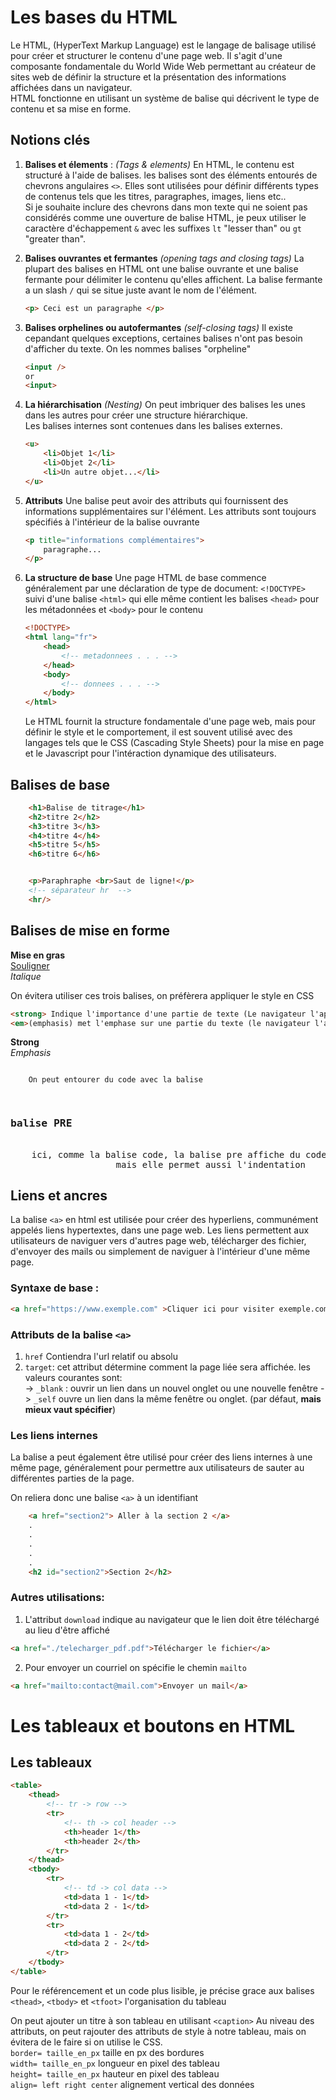 #  Les bases du HTML

Le HTML, (HyperText Markup Language) est le langage de balisage utilisé pour créer et structurer le contenu d'une page web. Il s'agit d'une composante fondamentale du World Wide Web permettant au créateur de sites web de définir la structure et la présentation des informations affichées dans un navigateur.   
HTML fonctionne en utilisant un système de balise qui décrivent le type de contenu et sa mise en forme.

## Notions clés

1. **Balises et élements** : *(Tags & elements)* En HTML, le contenu est structuré à l'aide de balises. les balises sont des éléments entourés de chevrons angulaires `<>`. Elles sont utilisées pour définir différents types de contenus tels que les titres, paragraphes, images, liens etc..  
Si je souhaite inclure des chevrons dans mon texte qui ne soient pas considérés comme une ouverture de balise HTML, je peux utiliser le caractère d'échappement `&` avec les suffixes `lt` "lesser than" ou `gt` "greater than".

2. **Balises ouvrantes et fermantes** *(opening tags and closing tags)* La plupart des balises en HTML ont une balise ouvrante et une balise fermante pour délimiter le contenu qu'elles affichent. La balise fermante a un slash `/` qui se situe juste avant le nom de l'élément.
    ```html
    <p> Ceci est un paragraphe </p>
    ```
3. **Balises orphelines ou autofermantes** *(self-closing tags)* Il existe cepandant quelques exceptions, certaines balises n'ont pas besoin d'afficher du texte. On les nommes balises "orpheline"
    ```html
    <input /> 
    or
    <input>
    ```
4. **La hiérarchisation** *(Nesting)* On peut imbriquer des balises les unes dans les autres pour créer une structure hiérarchique.  
Les balises internes sont contenues dans les balises externes.
    ```html
    <u>
        <li>Objet 1</li>
        <li>Objet 2</li>
        <li>Un autre objet...</li>
    </u>
    ```

5. **Attributs** Une balise peut avoir des attributs qui fournissent des informations supplémentaires sur l'élément. Les attributs sont toujours spécifiés à l'intérieur de la balise ouvrante
    ```html
    <p title="informations complémentaires">
        paragraphe...
    </p>
    ```
6. **La structure de base** Une page HTML de base commence généralement par une déclaration de type de document: `<!DOCTYPE>` suivi d'une balise `<html>` qui elle même contient les balises `<head>` pour les métadonnées et `<body>` pour le contenu
    ```html
    <!DOCTYPE>
    <html lang="fr">
        <head>
            <!-- metadonnees . . . -->
        </head>
        <body>
            <!-- donnees . . . -->
        </body>
    </html>
    ```
    Le HTML fournit la structure fondamentale d'une page web, mais pour définir le style et le comportement, il est souvent utilisé avec des langages tels que le CSS (Cascading Style Sheets) pour la mise en page et le Javascript pour l'intéraction dynamique des utilisateurs.

## Balises de base

```html
    <h1>Balise de titrage</h1>
    <h2>titre 2</h2>
    <h3>titre 3</h3>
    <h4>titre 4</h4>
    <h5>titre 5</h5>
    <h6>titre 6</h6>


    <p>Paraphraphe <br>Saut de ligne!</p>
    <!-- séparateur hr  -->
    <hr/>
```
## Balises de mise en forme

<b>Mise en gras</b>  
<u>Souligner</u>  
<i>Italique</i>

On évitera utiliser ces trois balises, on préfèrera appliquer le style en CSS

```html
<strong> Indique l'importance d'une partie de texte (Le navigateur l'appliquera en gras) </strong>
<em>(emphasis) met l'emphase sur une partie du texte (le navigateur l'appliquera en italique)</em>
```
<strong>Strong</strong> <br>
<em>Emphasis</em>

<code>
    On peut entourer du code avec la balise
</code>
<pre>
    <h3>balise PRE</h3>
    ici, comme la balise code, la balise pre affiche du code
                    mais elle permet aussi l'indentation
</pre>

## Liens et ancres

La balise `<a>` en html est utilisée pour créer des hyperliens, communément appelés liens hypertextes, dans une page web. Les liens permettent aux utilisateurs de naviguer vers d'autres page web, télécharger des fichier, d'envoyer des mails ou simplement de naviguer à l'intérieur d'une même page.
### Syntaxe de base : 
```html
<a href="https://www.exemple.com" >Cliquer ici pour visiter exemple.com</a>
```
### Attributs de la balise `<a>`
1. `href` Contiendra l'url relatif ou absolu
2. `target`: cet attribut détermine comment la page liée sera affichée. les valeurs courantes sont:  
    -> `_blank` : ouvrir un lien dans un nouvel onglet ou une nouvelle fenêtre
    -> `_self` ouvre un lien dans la même fenêtre ou onglet. (par défaut, **mais mieux vaut spécifier**)

### Les liens internes
La balise a peut également être utilisé pour créer des liens internes à une même page, généralement pour permettre aux utilisateurs de sauter au différentes parties de la page.

On reliera donc une balise `<a>` à un identifiant
```html
    <a href="section2"> Aller à la section 2 </a>
    .
    .
    .
    .
    .
    <h2 id="section2">Section 2</h2>
```

### Autres utilisations:

1. L'attribut `download` indique au navigateur que le lien doit être téléchargé au lieu d'être affiché
```html
<a href="./telecharger_pdf.pdf">Télécharger le fichier</a>
```
2. Pour envoyer un courriel on spécifie le chemin `mailto`
```html
<a href="mailto:contact@mail.com">Envoyer un mail</a>
```

# Les tableaux et boutons en HTML

## Les tableaux

```html
<table>
    <thead>
        <!-- tr -> row -->
        <tr>
            <!-- th -> col header -->
            <th>header 1</th>
            <th>header 2</th>
        </tr>
    </thead>
    <tbody>
        <tr>
            <!-- td -> col data -->
            <td>data 1 - 1</td>
            <td>data 2 - 1</td>
        </tr>
        <tr>
            <td>data 1 - 2</td>
            <td>data 2 - 2</td>        
        </tr>  
    </tbody>
</table>
```
Pour le référencement et un code plus lisible, je précise grace aux balises `<thead>`, `<tbody>` et `<tfoot>` l'organisation du tableau

On peut ajouter un titre à son tableau en utilisant `<caption>`
Au niveau des attributs, on peut rajouter des attributs de style à notre tableau, mais on évitera de le faire si on utilise le CSS.  
`border= taille_en_px` taille en px des bordures  
`width= taille_en_px` longueur en pixel des tableau  
`height= taille_en_px` hauteur en pixel des tableau  
`align= left right center` alignement vertical des données  

